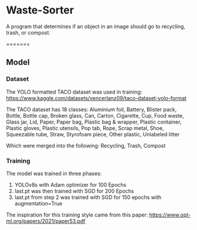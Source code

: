 # Waste-Sorter
A program that determines if an object in an image should go to recycling, trash, or compost.

=======
## Model

### Dataset

The YOLO formatted TACO dataset was used in training: https://www.kaggle.com/datasets/vencerlanz09/taco-dataset-yolo-format

The TACO dataset has 18 classes:
Aluminium foil, Battery, Blister pack, Bottle, Bottle cap, Broken glass, Can, Carton, Cigarette, Cup, Food waste, Glass jar, Lid, Paper, Paper bag, Plastic bag & wrapper, Plastic container, Plastic gloves, Plastic utensils, Pop tab, Rope, Scrap metal, Shoe, Squeezable tube, Straw, Styrofoam piece, Other plastic, Unlabeled litter

Which were merged into the following:
Recycling, Trash, Compost

### Training
The model was trained in three phases:
1. YOLOv8s with Adam optimizer for 100 Epochs
2. last.pt was then trained with SGD for 200 Epochs
3. last.pt from step 2 was trained with SGD for 150 epochs with augmentation=True

The inspiration for this training style came from this paper: https://www.opt-ml.org/papers/2021/paper53.pdf

